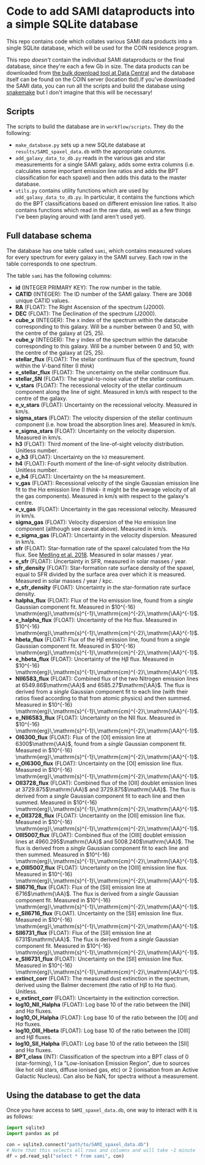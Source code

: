 # Code to add SAMI dataproducts into a simple SQLite database

This repo contains code which collates various SAMI data products into a single SQLite database, which will be used for the COIN residence program. 

This repo _doesn't_ contain the individual SAMI dataproducts or the final database, since they're each a few Gb in size. The data products can be downloaded from [the bulk download tool at Data Central](https://datacentral.org.au/services/download/) and the database itself can be found on the COIN server (location tbd).If you've downloaded the SAMI data, you can run all the scripts and build the database using [snakemake](https://snakemake.readthedocs.io/en/stable/) but I don't imagine that this will be necessary!

## Scripts

The scripts to build the database are in `workflow/scripts`. They do the following:

* `make_database.py` sets up a new SQLite database at `results/SAMI_spaxel_data.db` with the appropriate columns.
* `add_galaxy_data_to_db.py` reads in the various gas and star measurements for a single SAMI galaxy, adds some extra columns (i.e. calculates some important emission line ratios and adds the BPT classification for each spaxel) and then adds this data to the master database.
* `utils.py` contains utility functions which are used by `add_galaxy_data_to_db.py`. In particular, it contains the functions which do the BPT classifications based on different emission line ratios. It also contains functions which read in the raw data, as well as a few things I've been playing around with (and aren't used yet). 

## Full database schema

The database has one table called `sami`, which contains measured values for every spectrum for every galaxy in the SAMI survey. Each row in the table corresponds to one spectrum. 

The table `sami` has the following columns:

* __id__ (INTEGER PRIMARY KEY): The row number in the table.
* __CATID__ (INTEGER): The ID number of the SAMI galaxy. There are 3068 unique CATID values.
* __RA__ (FLOAT): The Right Ascension of the spectrum (J2000).
* __DEC__ (FLOAT): The Declination of the spectrum (J2000).
* __cube_x__ (INTEGER): The x index of the spectrum within the datacube corresponding to this galaxy. Will be a number between 0 and 50, with the centre of the galaxy at (25, 25).
* __cube_y__ (INTEGER): The y index of the spectrum within the datacube corresponding to this galaxy. Will be a number between 0 and 50, with the centre of the galaxy at (25, 25).
* __stellar_flux__ (FLOAT): The stellar continuum flux of the spectrum, found within the $V$-band filter (I _think_)
* __e_stellar_flux__ (FLOAT): The uncertainty on the stellar continuum flux.
* __stellar_SN__ (FLOAT): The signal-to-noise value of the stellar continuum.
* __v_stars__ (FLOAT): The recessional velocity of the stellar continuum component along the line of sight. Measured in km/s with respect to the centre of the galaxy.
* __e_v_stars__ (FLOAT): Uncertainty on the recessional velocity. Measured in km/s.
* __sigma_stars__ (FLOAT): The velocity dispersion of the stellar continuum component (i.e. how broad the absorption lines are). Measured in km/s.
* __e_sigma_stars__ (FLOAT): Uncertainty on the velocity dispersion. Measured in km/s.
* __h3__ (FLOAT): Third moment of the line-of-sight velocity distribution. Unitless number. 
* __e_h3__ (FLOAT): Uncertainty on the `h3` measurement.
* __h4__ (FLOAT): Fourth moment of the line-of-sight velocity distribution. Unitless number.
* __e_h4__ (FLOAT): Uncertainty on the `h4` measurement.
* __v_gas__ (FLOAT): Recessional velocity of the single Gaussian emission line fit to the H$\alpha$ emission line (I _think_- it might be the average velocity of all the gas components). Measured in km/s with respect to the galaxy's centre.
* __e_v_gas__ (FLOAT): Uncertainty in the gas recessional velocity. Measured in km/s.
* __sigma_gas__ (FLOAT): Velocity dispersion of the H$\alpha$ emission line component (although see caveat above). Measured in km/s.
* __e_sigma_gas__ (FLOAT): Uncertainty in the velocity dispersion. Measured in km/s.
* __sfr__ (FLOAT): Star-formation rate of the spaxel calculated from the H$\alpha$ flux. See [Medling et al. 2018](https://ui.adsabs.harvard.edu/abs/2018MNRAS.475.5194M/abstract). Measured in solar masses / year.
* __e_sfr__ (FLOAT): Uncertainty in SFR, measured in solar masses / year.
* __sfr_density__ (FLOAT): Star-formation rate surface density of the spaxel, equal to SFR divided by the surface area over which it is measured. Measured in solar masses / year / kpc. 
* __e_sfr_density__ (FLOAT): Uncertainty in the star-formation rate surface density. 
* __halpha_flux__ (FLOAT): Flux of the H$\alpha$ emission line, found from a _single_ Gaussian component fit. Measured in $10^{-16} \mathrm{erg}\,\mathrm{s}^{-1}\,\mathrm{cm}^{-2}\,\mathrm{\AA}^{-1}$.
* __e_halpha_flux__ (FLOAT): Uncertainty of the H$\alpha$ flux. Measured in $10^{-16} \mathrm{erg}\,\mathrm{s}^{-1}\,\mathrm{cm}^{-2}\,\mathrm{\AA}^{-1}$.
* __hbeta_flux__ (FLOAT): Flux of the H$\beta$ emission line, found from a _single_ Gaussian component fit. Measured in $10^{-16} \mathrm{erg}\,\mathrm{s}^{-1}\,\mathrm{cm}^{-2}\,\mathrm{\AA}^{-1}$.
* __e_hbeta_flux__ (FLOAT): Uncertainty of the H$\beta$ flux. Measured in $10^{-16} \mathrm{erg}\,\mathrm{s}^{-1}\,\mathrm{cm}^{-2}\,\mathrm{\AA}^{-1}$.
* __NII6583_flux__ (FLOAT): Combined flux of the two Nitrogen emission lines at 6549.86$\mathrm{\AA}$ and 6585.27$\mathrm{\AA}$. The flux is derived from a _single_ Gaussian component fit to each line (with their ratios fixed according to that from atomic physics) and then summed. Measured in $10^{-16} \mathrm{erg}\,\mathrm{s}^{-1}\,\mathrm{cm}^{-2}\,\mathrm{\AA}^{-1}$.
* __e_NII6583_flux__ (FLOAT): Uncertainty on the NII flux. Measured in $10^{-16} \mathrm{erg}\,\mathrm{s}^{-1}\,\mathrm{cm}^{-2}\,\mathrm{\AA}^{-1}$.
* __OI6300_flux__ (FLOAT): Flux of the \[OI] emission line at 6300$\mathrm{\AA}$, found from a _single_ Gaussian component fit. Measured in $10^{-16} \mathrm{erg}\,\mathrm{s}^{-1}\,\mathrm{cm}^{-2}\,\mathrm{\AA}^{-1}$.
* __e_OI6300_flux__ (FLOAT): Uncertainty on the \[OI] emission line flux. Measured in $10^{-16} \mathrm{erg}\,\mathrm{s}^{-1}\,\mathrm{cm}^{-2}\,\mathrm{\AA}^{-1}$.
* __OII3728_flux__ (FLOAT): Combined flux of the \[OII] doublet emission lines at 3729.875$\mathrm{\AA}$ and 3729.875$\mathrm{\AA}$. The flux is derived from a _single_ Gaussian component fit to each line and then summed. Measured in $10^{-16} \mathrm{erg}\,\mathrm{s}^{-1}\,\mathrm{cm}^{-2}\,\mathrm{\AA}^{-1}$.
* __e_OII3728_flux__ (FLOAT): Uncertainty on the \[OII] emission line flux. Measured in $10^{-16} \mathrm{erg}\,\mathrm{s}^{-1}\,\mathrm{cm}^{-2}\,\mathrm{\AA}^{-1}$.
* __OIII5007_flux__ (FLOAT): Combined flux of the \[OIII] doublet emission lines at 4960.295$\mathrm{\AA}$ and 5008.240$\mathrm{\AA}$. The flux is derived from a _single_ Gaussian component fit to each line and then summed. Measured in $10^{-16} \mathrm{erg}\,\mathrm{s}^{-1}\,\mathrm{cm}^{-2}\,\mathrm{\AA}^{-1}$.
* __e_OIII5007_flux__ (FLOAT): Uncertainty on the \[OIII] emission line flux. Measured in $10^{-16} \mathrm{erg}\,\mathrm{s}^{-1}\,\mathrm{cm}^{-2}\,\mathrm{\AA}^{-1}$.
* __SII6716_flux__ (FLOAT): Flux of the \[SII] emission line at 6716$\mathrm{\AA}$. The flux is derived from a _single_ Gaussian component fit. Measured in $10^{-16} \mathrm{erg}\,\mathrm{s}^{-1}\,\mathrm{cm}^{-2}\,\mathrm{\AA}^{-1}$.
* __e_SII6716_flux__ (FLOAT). Uncertainty on the \[SII] emission line flux. Measured in $10^{-16} \mathrm{erg}\,\mathrm{s}^{-1}\,\mathrm{cm}^{-2}\,\mathrm{\AA}^{-1}$.
* __SII6731_flux__ (FLOAT): Flux of the \[SII] emission line at 6731$\mathrm{\AA}$. The flux is derived from a _single_ Gaussian component fit. Measured in $10^{-16} \mathrm{erg}\,\mathrm{s}^{-1}\,\mathrm{cm}^{-2}\,\mathrm{\AA}^{-1}$.
* __e_SII6731_flux__ (FLOAT): Uncertainty on the \[SII] emission line flux. Measured in $10^{-16} \mathrm{erg}\,\mathrm{s}^{-1}\,\mathrm{cm}^{-2}\,\mathrm{\AA}^{-1}$.
* __extinct_corr__ (FLOAT): The measured dust extinction in the spectrum, derived using the Balmer decrement (the ratio of H$\beta$ to H$\alpha$ flux). Unitless. 
* __e_extinct_corr__ (FLOAT): Uncertainty in the exitinction correction. 
* __log10_NII_Halpha__ (FLOAT): Log base 10 of the ratio between the \[NII] and H$\alpha$ fluxes.
* __log10_OI_Halpha__ (FLOAT): Log base 10 of the ratio between the \[OI] and H$\alpha$ fluxes.
* __log10_OIII_Hbeta__ (FLOAT): Log base 10 of the ratio between the \[OIII] and H$\beta$ fluxes.
* __log10_SII_Halpha__ (FLOAT): Log base 10 of the ratio between the \[SII] and H$\alpha$ fluxes.
* __BPT_class__ (INT): Classification of the spectrum into a BPT class of 0 (star-forming), 1 (a "Low-Ionisation Emission Region", due to sources like hot old stars, diffuse ionised gas, etc) or 2 (ionisation from an Active Galactic Nucleus). Can also be NaN, for spectra without a measurement.



## Using the database to get the data

Once you have access to `SAMI_spaxel_data.db`, one way to interact with it is as follows:

```python
import sqlite3
import pandas as pd

con = sqlite3.connect("path/to/SAMI_spaxel_data.db")
# Note that this selects all rows and columns and will take ~1 minute
df = pd.read_sql("select * from sami", con)
```



